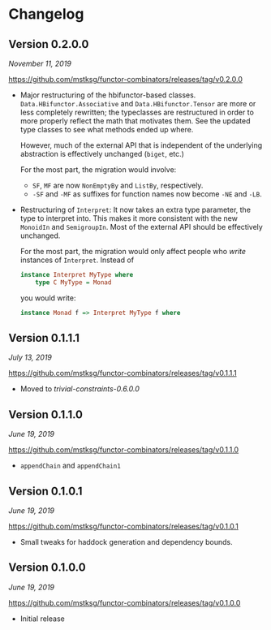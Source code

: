 Changelog
=========

Version 0.2.0.0
---------------

*November 11, 2019*

<https://github.com/mstksg/functor-combinators/releases/tag/v0.2.0.0>

*   Major restructuring of the hbifunctor-based classes. `Data.HBifunctor.Associative`
    and `Data.HBifunctor.Tensor` are more or less completely rewritten; the
    typeclasses are restructured in order to more properly reflect the math
    that motivates them.  See the updated type classes to see what methods
    ended up where.

    However, much of the external API that is independent of the underlying
    abstraction is effectively unchanged (`biget`, etc.)

    For the most part, the migration would involve:

    *   `SF`, `MF` are now `NonEmptyBy` and `ListBy`, respectively.
    *   `-SF` and `-MF` as suffixes for function names now become `-NE` and
        `-LB`.

*   Restructuring of `Interpret`: It now takes an extra type parameter, the
    type to interpret into.  This makes it more consistent with the new `MonoidIn`
    and `SemigroupIn`.  Most of the external API should be effectively
    unchanged.

    For the most part, the migration would only affect people who *write*
    instances of `Interpret`.  Instead of

    ```haskell
    instance Interpret MyType where
        type C MyType = Monad
    ```

    you would write:

    ```haskell
    instance Monad f => Interpret MyType f where
    ```


Version 0.1.1.1
---------------

*July 13, 2019*

<https://github.com/mstksg/functor-combinators/releases/tag/v0.1.1.1>

*   Moved to *trivial-constraints-0.6.0.0*

Version 0.1.1.0
---------------

*June 19, 2019*

<https://github.com/mstksg/functor-combinators/releases/tag/v0.1.1.0>

*   `appendChain` and `appendChain1`

Version 0.1.0.1
---------------

*June 19, 2019*

<https://github.com/mstksg/functor-combinators/releases/tag/v0.1.0.1>

*   Small tweaks for haddock generation and dependency bounds.

Version 0.1.0.0
---------------

*June 19, 2019*

<https://github.com/mstksg/functor-combinators/releases/tag/v0.1.0.0>

*   Initial release
